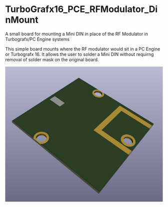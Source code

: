 # TurboGrafx16_PCE_RFModulator_DinMount
A small board for mounting a Mini DIN in place of the RF Modulator in Turbografx/PC Engine systems

This simple board mounts where the RF modulator would sit in a PC Engine or Turbografx 16. It allows the user to solder a Mini DIN without requirng removal of solder mask on the original board.

![Isometric View](/images/Isometric%20View.jpg?raw=true "Isometric View")
